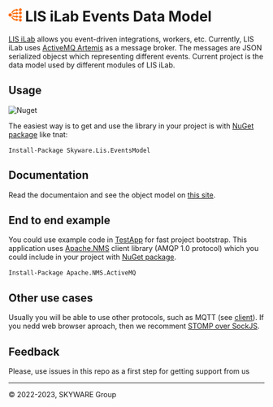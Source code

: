 # <img src="EventsModel/Assets/event-sys-icon.png" height="26"> LIS iLab Events Data Model

[LIS iLab](https://ilab.skyware-group.com/) allows you event-driven integrations, workers, etc. Currently, LIS iLab uses [ActiveMQ Artemis](https://activemq.apache.org/components/artemis/) as a message broker. The messages are JSON serialized objecst which representing different events. Current project is the data model used by different modules of LIS iLab. 

## Usage 

![Nuget](https://img.shields.io/nuget/v/Skyware.Lis.EventsModel?logo=nuget&label=Skyware.Lis.EventsModel&color=rgb(0%2C%20204%2C%200))

The easiest way is to get and use the library in your project is with [NuGet package](https://www.nuget.org/packages/Skyware.Lis.EventsModel) like tnat:

```
Install-Package Skyware.Lis.EventsModel
```

## Documentation

Read the documentaion and see the object model on [this site](https://skyware-group.github.io/EventsModel/articles/getting-started.html).

## End to end example

You could use example code in [TestApp](TestApp/Program.cs) for fast project bootstrap. This application uses [Apache.NMS](https://activemq.apache.org/components/nms/) client library
(AMQP 1.0 protocol) which you could include in your project with [NuGet package](https://www.nuget.org/packages/Apache.NMS.ActiveMQ).

```
Install-Package Apache.NMS.ActiveMQ
```
## Other use cases

Usually you will be able to use other protocols, such as MQTT (see [client](https://github.com/dotnet/MQTTnet)). If you nedd web browser aproach,
then we recomment [STOMP over SockJS](https://stomp-js.github.io/guide/stompjs/rx-stomp/using-stomp-with-sockjs.html).

## Feedback

Please, use issues in this repo as a first step for getting support from us

----
&copy; 2022-2023, SKYWARE Group
